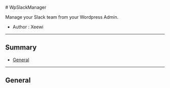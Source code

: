 # WpSlackManager

Manage your Slack team from your Wordpress Admin.

* Author : Xeewi

***

## Summary

* [General](#general)


***

## General